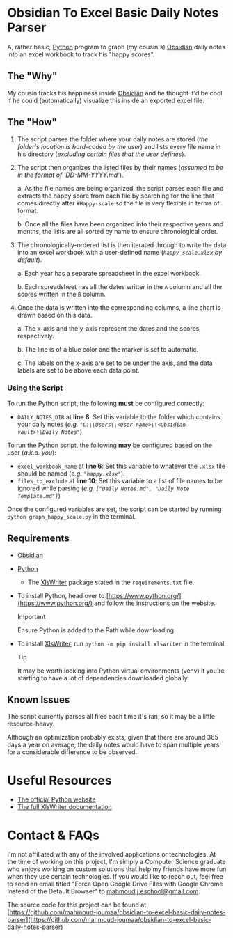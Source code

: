 # Obsidian To Excel Basic Daily Notes Parser

A, rather basic, [Python](https://www.python.org/) program to graph (my cousin's) [Obsidian](https://obsidian.md/) daily notes into an excel workbook to track his "happy scores".

## The "Why"

My cousin tracks his happiness inside [Obsidian](https://obsidian.md/) and he thought it'd be cool if he could (automatically) visualize this inside an exported excel file.

## The "How"

1. The script parses the folder where your daily notes are stored (_the folder's location is hard-coded by the user_) and lists every file name in his directory (_excluding certain files that the user defines_).

2. The script then organizes the listed files by their names (_assumed to be in the format of 'DD-MM-YYYY.md'_).

	a. As the file names are being organized, the script parses each file and extracts the happy score from each file by searching for the line that comes directly after `#Happy-scale` so the file is very flexible in terms of format.

	b. Once all the files have been organized into their respective years and months, the lists are all sorted by name to ensure chronological order.

3. The chronologically-ordered list is then iterated through to write the data into an excel workbook with a user-defined name (_`happy_scale.xlsx` by default_).

	a. Each year has a separate spreadsheet in the excel workbook.

	b. Each spreadsheet has all the dates writter in the `A` column and all the scores written in the `B` column.

4. Once the data is written into the corresponding columns, a line chart is drawn based on this data.

	a. The x-axis and the y-axis represent the dates and the scores, respectively.

	b. The line is of a blue color and the marker is set to automatic.

	c. The labels on the x-axis are set to be under the axis, and the data labels are set to be above each data point.

### Using the Script

To run the Python script, the following **must** be configured correctly:
- `DAILY_NOTES_DIR` at **line 8**: Set this variable to the folder which contains your daily notes (_e.g. `"C:\\Users\\<User-name>\\<Obsidian-vault>\\Daily Notes"`_)

To run the Python script, the following **may** be configured based on the user (_a.k.a. you_):
- `excel_workbook_name` at **line 6**: Set this variable to whatever the `.xlsx` file should be named (_e.g. `"happy.xlsx"`_).
- `files_to_exclude` at **line 10**: Set this variable to a list of file names to be ignored while parsing (_e.g. `["Daily Notes.md", "Daily Note Template.md"]`_)

Once the configured variables are set, the script can be started by running `python graph_happy_scale.py` in the terminal.

## Requirements

- [Obsidian](https://obsidian.md/)
- [Python](https://www.python.org/)
	- The [XlsWriter](https://pypi.org/project/XlsxWriter/) package stated in the `requirements.txt` file.

- To install Python, head over to [https://www.python.org/](https://www.python.org/) and follow the instructions on the website.
	> [!Important]
	> Ensure Python is added to the Path while downloading
- To install [XlsWriter](https://pypi.org/project/XlsxWriter/), run `python -m pip install xlswriter` in the terminal.
	> [!Tip]
	> It may be worth looking into Python virtual environments (venv) it you're starting to have a lot of dependencies downloaded globally.

## Known Issues

The script currently parses all files each time it's ran, so it may be a little resource-heavy.

Although an optimization probably exists, given that there are around 365 days a year on average, the daily notes would have to span multiple years for a considerable difference to be observed.

# Useful Resources

- [The official Python website](https://www.python.org/)
- [The full XlsWriter documentation](https://xlsxwriter.readthedocs.io/)

# Contact & FAQs

I'm not affiliated with any of the involved applications or technologies. At the time of working on this project, I'm simply a Computer Science graduate who enjoys working on custom solutions that help my friends have more fun when they use certain technologies. If you would like to reach out, feel free to send an email titled "Force Open Google Drive Files with Google Chrome Instead of the Default Browser" to mahmoud.j.eschool@gmail.com.

The source code for this project can be found at [https://github.com/mahmoud-joumaa/obsidian-to-excel-basic-daily-notes-parser](https://github.com/mahmoud-joumaa/obsidian-to-excel-basic-daily-notes-parser)
